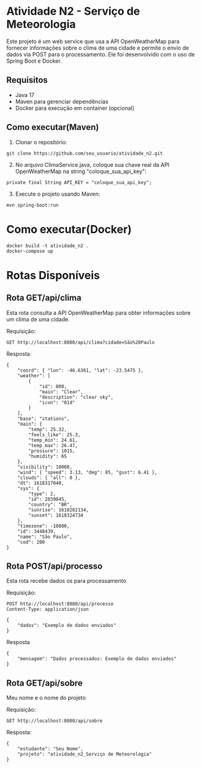 # Atividade N2 - Serviço de Meteorologia

Este projeto é um web service que usa a API OpenWeatherMap para fornecer informações sobre o clima de uma cidade e permite o envio de dados via POST para o processamento. Ele foi desenvolvido com o uso de Spring Boot e Docker.

## Requisitos

* Java 17
* Maven para gerenciar dependências
* Docker para execução em container (opcional)

## Como executar(Maven)

1. Clonar o repositório:
```
git clone https://github.com/seu_usuario/atividade_n2.git
```
2. No arquivo ClimaService.java, coloque sua chave real da API OpenWeatherMap na string "coloque_sua_api_key":
```
private final String API_KEY = "coloque_sua_api_key";
```
3. Execute o projeto usando Maven:
```
mvn spring-boot:run
```
# Como executar(Docker)
```
docker build -t atividade_n2 .
docker-compose up
```
# Rotas Disponíveis

## Rota GET/api/clima

Esta rota consulta a API OpenWeatherMap para obter informações sobre um clima de uma cidade.

Requisição:
```
GET http://localhost:8080/api/clima?cidade=São%20Paulo
```
Resposta:
```
{
    "coord": { "lon": -46.6361, "lat": -23.5475 },
    "weather": [
        {
            "id": 800,
            "main": "Clear",
            "description": "clear sky",
            "icon": "01d"
        }
    ],
    "base": "stations",
    "main": {
        "temp": 25.32,
        "feels_like": 25.3,
        "temp_min": 24.61,
        "temp_max": 26.47,
        "pressure": 1015,
        "humidity": 65
    },
    "visibility": 10000,
    "wind": { "speed": 3.13, "deg": 85, "gust": 6.41 },
    "clouds": { "all": 0 },
    "dt": 1618317040,
    "sys": {
        "type": 2,
        "id": 2039045,
        "country": "BR",
        "sunrise": 1618282134,
        "sunset": 1618324734
    },
    "timezone": -10800,
    "id": 3448439,
    "name": "São Paulo",
    "cod": 200
}
```
## Rota POST/api/processo

Esta rota recebe dados os para processamento

Requisição:
```
POST http://localhost:8080/api/processo
Content-Type: application/json

{
    "dados": "Exemplo de dados enviados"
}
```
Resposta
```
{
    "mensagem": "Dados processados: Exemplo de dados enviados"
}
```
## Rota GET/api/sobre

Meu nome e o nome do projeto

Requisição:
```
GET http://localhost:8080/api/sobre
```
Resposta:
```
{
    "estudante": "Seu Nome",
    "projeto": "atividade_n2_Serviço de Meteorologia"
}
```
